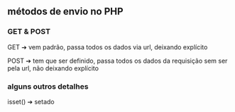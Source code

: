 ## métodos de envio no PHP

### GET & POST
GET ➔ vem padrão, passa todos os dados via url, deixando explícito

POST ➔ tem que ser definido, passa todos os dados da requisição sem ser pela url, não deixando explícito

### alguns outros detalhes

isset() ➔ setado
